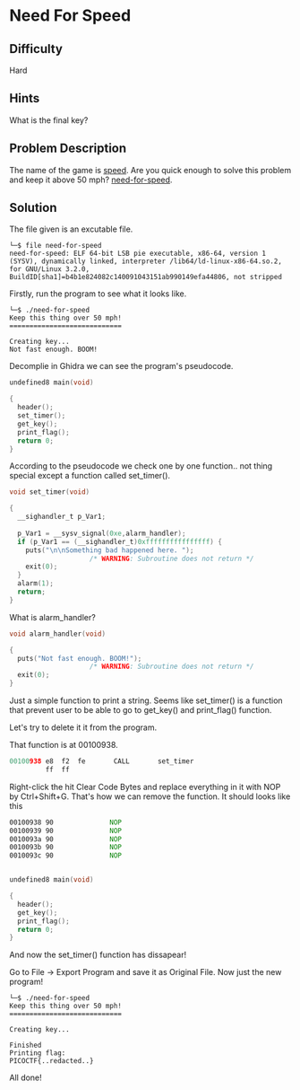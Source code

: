 # Need For Speed
## Difficulty
Hard
## Hints
What is the final key?
## Problem Description
The name of the game is [speed](https://www.youtube.com/watch?v=8piqd2BWeGI). Are you quick enough to solve this problem and keep it above 50 mph? [need-for-speed](https://jupiter.challenges.picoctf.org/static/f9abc386dfb1309e687344783f208b20/need-for-speed).

## Solution 
The file given is an excutable file. 
```
└─$ file need-for-speed
need-for-speed: ELF 64-bit LSB pie executable, x86-64, version 1 (SYSV), dynamically linked, interpreter /lib64/ld-linux-x86-64.so.2, for GNU/Linux 3.2.0, BuildID[sha1]=b4b1e824082c140091043151ab990149efa44806, not stripped
```
Firstly, run the program to see what it looks like. 
```
└─$ ./need-for-speed
Keep this thing over 50 mph!
============================

Creating key...
Not fast enough. BOOM!
```
Decomplie in Ghidra we can see the program's pseudocode.
```C
undefined8 main(void)

{
  header();
  set_timer();
  get_key();
  print_flag();
  return 0;
}
```
According to the pseudocode we check one by one function.. not thing special except a function called set_timer(). 
```C
void set_timer(void)

{
  __sighandler_t p_Var1;
  
  p_Var1 = __sysv_signal(0xe,alarm_handler);
  if (p_Var1 == (__sighandler_t)0xffffffffffffffff) {
    puts("\n\nSomething bad happened here. ");
                    /* WARNING: Subroutine does not return */
    exit(0);
  }
  alarm(1);
  return;
}
```
What is alarm_handler?
```C
void alarm_handler(void)

{
  puts("Not fast enough. BOOM!");
                    /* WARNING: Subroutine does not return */
  exit(0);
}
```
Just a simple function to print a string. 
Seems like set_timer() is a function that prevent user to be able to go to get_key() and print_flag() function. 

Let's try to delete it it from the program. 

That function is at 00100938.
```C
00100938 e8  f2  fe       CALL       set_timer 
         ff  ff
```
Right-click the hit Clear Code Bytes and replace everything in it with NOP by Ctrl+Shift+G. 
That's how we can remove the function. 
It should looks like this
```asm
00100938 90              NOP
00100939 90              NOP
0010093a 90              NOP
0010093b 90              NOP
0010093c 90              NOP
```
```C

undefined8 main(void)

{
  header();
  get_key();
  print_flag();
  return 0;
}
```
And now the set_timer() function has dissapear!

Go to File -> Export Program and save it as Original File. 
Now just the new program!
```
└─$ ./need-for-speed
Keep this thing over 50 mph!
============================

Creating key...

Finished
Printing flag:                                                                         
PICOCTF{..redacted..}                                                  
```
All done!




